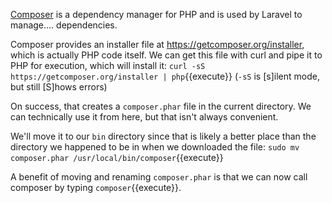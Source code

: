 [Composer](https://getcomposer.org/) is a dependency manager for PHP and is used by Laravel to manage.... dependencies.

Composer provides an installer file at https://getcomposer.org/installer, which is actually PHP code itself. We can get this file with curl and pipe it to PHP for execution, which will install it:
`curl -sS https://getcomposer.org/installer | php`{{execute}}
(`-sS` is [s]ilent mode, but still [S]hows errors)

On success, that creates a `composer.phar` file in the current directory. We can technically use it from here, but that isn't always convenient.

We'll move it to our `bin` directory since that is likely a better place than the directory we happened to be in when we downloaded the file:
`sudo mv composer.phar /usr/local/bin/composer`{{execute}}

A benefit of moving and renaming `composer.phar` is that we can now call composer by typing `composer`{{execute}}.